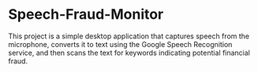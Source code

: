 # Speech-Fraud-Monitor
This project is a simple desktop application that captures speech from the microphone, converts it to text using the Google Speech Recognition service, and then scans the text for keywords indicating potential financial fraud. 
